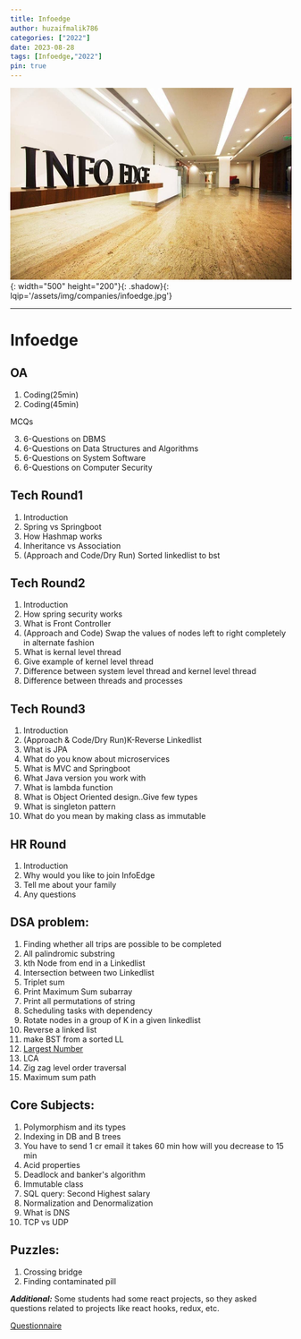 ```yaml
---
title: Infoedge
author: huzaifmalik786
categories: ["2022"]
date: 2023-08-28
tags: [Infoedge,"2022"]
pin: true
---
```

![Infoegde](/assets/img/companies/infoedge.jpg){: width="500" height="200"}{: .shadow}{: lqip='/assets/img/companies/infoedge.jpg'}

---

# Infoedge

OA
----
1. Coding(25min)
2. Coding(45min)

MCQs 

3. 6-Questions on DBMS
4. 6-Questions on Data Structures and Algorithms
5. 6-Questions on System Software
6. 6-Questions on Computer Security

Tech Round1
--------
1. Introduction
2. Spring vs Springboot
3. How Hashmap works
4. Inheritance vs Association
5. (Approach and Code/Dry Run) Sorted linkedlist to bst

Tech Round2
-----------------
1. Introduction
2. How spring security works
3. What is Front Controller
4. (Approach and Code) Swap the values of nodes left to right completely in alternate fashion
5. What is kernal level thread
6. Give example of kernel level thread
7. Difference between system level thread and kernel level thread
8. Difference between threads and processes

Tech Round3
----------------
1. Introduction
2. (Approach & Code/Dry Run)K-Reverse Linkedlist
3. What is JPA
4. What do you know about microservices
5. What is MVC and Springboot
6. What Java version you work with
7. What is lambda function
8. What is Object Oriented design..Give few types
9. What is singleton pattern
10. What do you mean by making class as immutable

HR Round
---------------
1. Introduction
2. Why would you like to join InfoEdge
3. Tell me about your family
4. Any questions

DSA problem:
----
1. Finding whether all trips are possible to be completed
2. All palindromic substring
3. kth Node from end in a Linkedlist
4. Intersection between two Linkedlist
5. Triplet sum
6. Print Maximum Sum subarray 
7. Print all permutations of string
8. Scheduling tasks with dependency
9. Rotate nodes in a group of K in a given linkedlist
10. Reverse a linked list 
11. make BST from a sorted LL
12. [Largest Number](https://leetcode.com/problems/largest-number/)
13. LCA 
14. Zig zag level order traversal 
15. Maximum sum path 

Core Subjects:
----------------
1. Polymorphism and its types
2. Indexing in DB and B trees
3. You have to send 1 cr email it takes 60 min how will you decrease to 15 min
4. Acid properties
5. Deadlock and banker's algorithm
6. Immutable class
7. SQL query: Second Highest salary
8. Normalization and Denormalization
9. What is DNS
10. TCP vs UDP

Puzzles:
----------------
1. Crossing bridge
2. Finding contaminated pill

***Additional:***
Some students had some react projects, so they asked questions related to projects like react hooks, redux, etc.

[Questionnaire](https://drive.google.com/file/d/1Tkyw314vazlbKAoYbpJI84bzM2KexkIs/view?usp=sharing)
